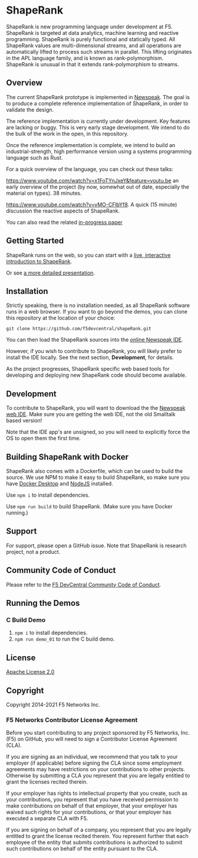 # ShapeRank

ShapeRank is new programming language under development at F5.  ShapeRank is targeted at data analytics, machine learning and reactive programming. ShapeRank is purely functional and statically typed. All ShapeRank values are multi-dimensional streams, and all operations are automatically lifted to process such streams in parallel. This lifting originates in the APL language family, and is known as rank-polymorphism.  ShapeRank is unusual in that it extends  rank-polymorphism to streams.


## Overview

The current ShapeRank prototype is implemented in [Newspeak](https://newspeaklanguage.org).
The goal is to produce a complete reference implementation of ShapeRank,
in order to validate the design.

The reference implementation is currently under development. Key features are
lacking or buggy. This is very early stage  development. We intend to do the bulk
of the work in the open, in this repository.

Once the reference implementation is complete, we intend to build
an industrial-strength, high performance version using a systems
programming language such as Rust.

For a quick overview of the language, you can check out these talks:

https://www.youtube.com/watch?v=x1FoTYnJxeY&feature=youtu.be
an early overview of the project (by now, somewhat out of date,
especially the material on types). 38 minutes.

https://www.youtube.com/watch?v=vMO-CFlbYf8. A quick (15 minute)
discussion the reactive aspects of ShapeRank.

You can  also read the related [in-progress paper](http://shapeRankReactiveOverview.pdf)


## Getting Started

ShapeRank runs on the web, so you can start with a [live,  interactive introduction to ShapeRank](
https://f5devcentral.github.io/shapeRank/shapeRankIntro.html?snapshot=ShapeRankDemo.vfuel).

Or see [a more detailed presentation](
https://f5devcentral.github.io/shapeRank/shapeRankPreso.html?snapshot=ShapeRankDemo.vfuel#).


## Installation

Strictly speaking, there is no installation needed, as all ShapeRank
software runs in a web browser. If you want to go beyond the demos,
you can clone this repository at the location of your choice:

```
git clone https://github.com/f5devcentral/shapeRank.git
```

You can then load the ShapeRank sources into the [online Newspeak IDE](https://newspeaklanguage.org/samples/primordialsoup.html?snapshot=HopscotchWebIDE.vfuel).

However, if you wish to contribute to
ShapeRank,  you will likely prefer to install the IDE locally.  See
the next section, **Development**,  for details.

As the project progresses, ShapeRank specific web based  tools for
developing and deploying new ShapeRank code should become available.


## Development

To contribute to ShapeRank, you will want to download the the [Newspeak web
IDE](https://newspeaklanguage.org/downloads.html). Make sure you are
getting the web IDE, not the old Smalltalk based version!

Note that the IDE app's are unsigned, so you will need to explicitly force
the OS to open them the first  time.

## Building ShapeRank with Docker

ShapeRank also comes with a Dockerfile, which can be used to build the source. We use NPM to make it easy to build ShapeRank, so make sure you have [Docker Desktop](https://www.docker.com/products/docker-desktop) and [NodeJS](https://nodejs.org/) installed.

Use `npm i` to install dependencies.

Use `npm run build` to build ShapeRank. (Make sure you have Docker running.)

## Support
For support, please open a GitHub issue. Note that ShapeRank is research project, not a product.

## Community Code of Conduct
Please refer to the [F5 DevCentral Community Code of Conduct](code_of_conduct.md).

## Running the Demos

### C Build Demo
1. ```npm i``` to install dependencies.
2. ```npm run demo_01``` to run the C build demo.

## License
[Apache License 2.0](LICENSE)

## Copyright
Copyright 2014-2021 F5 Networks Inc.


### F5 Networks Contributor License Agreement

Before you start contributing to any project sponsored by F5 Networks, Inc. (F5) on GitHub, you will need to sign a Contributor License Agreement (CLA).

If you are signing as an individual, we recommend that you talk to your employer (if applicable) before signing the CLA since some employment agreements may have restrictions on your contributions to other projects.
Otherwise by submitting a CLA you represent that you are legally entitled to grant the licenses recited therein.

If your employer has rights to intellectual property that you create, such as your contributions, you represent that you have received permission to make contributions on behalf of that employer, that your employer has waived such rights for your contributions, or that your employer has executed a separate CLA with F5.

If you are signing on behalf of a company, you represent that you are legally entitled to grant the license recited therein.
You represent further that each employee of the entity that submits contributions is authorized to submit such contributions on behalf of the entity pursuant to the CLA.
